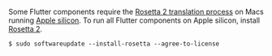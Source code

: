 Some Flutter components require the 
[Rosetta 2 translation process][need-rosetta]
on Macs running [Apple silicon][].
To run all Flutter components on Apple silicon,
install [Rosetta 2][rosetta].

```console
$ sudo softwareupdate --install-rosetta --agree-to-license
```

[Apple silicon]: https://support.apple.com/en-us/HT211814
[rosetta]: https://support.apple.com/en-us/HT211861
[need-rosetta]: {{site.repo.this}}/pull/7119#issuecomment-1124537969
